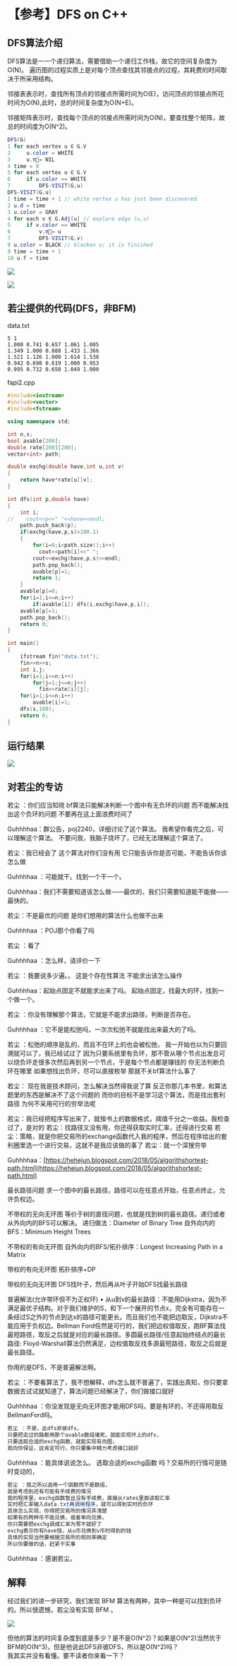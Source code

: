 # 【参考】DFS on C++

## DFS算法介绍

DFS算法是一一个递归算法，需要借助一个递归工作栈，故它的空间复杂度为O\(N\)。 遍历图的过程实质上是对每个顶点查找其邻接点的过程，其耗费的时间取决于所采用结构。

邻接表表示时，查找所有顶点的邻接点所需时间为O\(E\)，访问顶点的邻接点所花时间为O\(N\),此时，总的时间复杂度为O\(N+E\)。

邻接矩阵表示时，查找每个顶点的邻接点所需时间为O\(N\)，要查找整个矩阵，故总的时间度为O\(N^2\)。 

```csharp
DFS(G)
1 for each vertex u ∈ G.V
2     u.color = WHITE
3     u.π= NIL
4 time = 0
5 for each vertex u ∈ G.V
6     if u.color == WHITE
7         DFS-VISIT(G,u)
DFS-VISIT(G,u)
1 time = time + 1 // white vertex u has just been discovered
2 u.d = time
3 u.color = GRAY
4 for each v ∈ G.Adj[u] // explore edge (u,v)
5     if v.color == WHITE
6         v.π= u
7         DFS-VISIT(G,v)
8 u.color = BLACK // blacken u; it is finished
9 time = time + 1
10 u.f = time
```

![](.gitbook/assets/ping-mu-kuai-zhao-20200325-xia-wu-4.43.41.png)

![](.gitbook/assets/ping-mu-kuai-zhao-20200325-xia-wu-4.42.27.png)

## 若尘提供的代码\(DFS，非BFM\)

data.txt

```markup
5 1
1.000 0.741 0.657 1.061 1.005
1.349 1.000 0.888 1.433 1.366
1.521 1.126 1.000 1.614 1.538
0.942 0.698 0.619 1.000 0.953
0.995 0.732 0.650 1.049 1.000
```

fapi2.cpp

```cpp
#include<iostream>
#include<vector>
#include<fstream>

using namespace std;

int n,s;
bool avable[200];
double rate[200][200];
vector<int> path;

double exchg(double have,int u,int v)
{
    return have*rate[u][v];
}

int dfs(int p,double have)
{
    int i;
//    cout<<p<<" "<<have<<endl;
    path.push_back(p);
    if(exchg(have,p,s)>100.1)
    {
        for(i=0;i<path.size();i++)
          cout<<path[i]<<" ";
        cout<<exchg(have,p,s)<<endl;
        path.pop_back();
        avable[p]=1;
        return 1;
    }
    avable[p]=0;
    for(i=1;i<=n;i++)
        if(avable[i]) dfs(i,exchg(have,p,i));
    avable[p]=1;
    path.pop_back();
    return 0;
}

int main()
{
    ifstream fin("data.txt");
    fin>>n>>s;
    int i,j;
    for(i=1;i<=n;i++)
        for(j=1;j<=n;j++)
          fin>>rate[i][j];
    for(i=1;i<=n;i++)
        avable[i]=1;
    dfs(s,100);
    return 0;
}
```

## 运行结果

![](.gitbook/assets/7932d328fe052223.jpg)

## 对若尘的专访

若尘 ：你们应当知晓 bf算法只能解决判断一个图中有无负环的问题 而不能解决找出这个负环的问题 不要再在这上面浪费时间了

Guhhhhaa：群公告，poj2240，详细讨论了这个算法。 我希望你看完之后，可以理解这个算法。 不要问我，我脑子烧坏了，已经无法理解这个算法了。

若尘：我已经会了 这个算法对你们没有用 它只能告诉你是否可能，不能告诉你该怎么做 

Guhhhhaa ：可能就干。找到一个干一个。

Guhhhhaa：我们不需要知道该怎么做——最优的，我们只需要知道能不能做——最快的。

若尘：不是最优的问题 是你们想用的算法什么也做不出来

Guhhhhaa ：POJ那个你看了吗

若尘 ：看了

Guhhhhaa ：怎么样，请评价一下

若尘 ：我要说多少遍。。 这是个存在性算法 不能求出该怎么操作

Guhhhhaa：起始点固定不就能求出来了吗。 起始点固定，找最大的环，找到一个做一个。

若尘 ：你没有理解那个算法，它就是不能求出路径，判断是否存在。

Guhhhhaa ：它不是能松弛吗，一次次松弛不就能找出来最大的了吗。

若尘 ：松弛的顺序是乱的，而且不在环上的也会被松弛， 我一开始也以为只要回溯就可以了，我已经试过了 因为只要系统里有负环，那不管从哪个节点出发总可以绕负环走很多次然后再到另一个节点，于是每个节点都是赚钱的 你无法判断负环在哪里 如果想找出负环，尽可以直接枚举 那就不关bf算法什么事了

若尘： 现在我是技术顾问，怎么解决当然得我说了算 反正你那几本书里，和算法题里的东西是解决不了这个问题的 而你的目标不是学习这个算法，而是找出套利路径 为何不采用可行的穷举法呢

若尘：我已经把程序写出来了，就按书上的数据格式，阈值千分之一收益。我检查过了，是对的 若尘：找路径又没有用，你还得获取实时汇率，还得进行交易 若尘：策略，就是你把交易所的exchange函数代入我的程序，然后在程序给出的套利圈里选一个进行交易，这就不是我应该做的事了 若尘：就一个深搜穷举

Guhhhhaa：[https://hehejun.blogspot.com/2018/05/algorithshortest-path.html](https://hehejun.blogspot.com/2018/05/algorithshortest-path.html)

最长路径问题 求一个图中的最长路径，路径可以在任意点开始，任意点终止，允许负权边。

不带权的无向无环图 等价于树的直径问题，也就是找到树的最长路径。递归或者从外向内的BFS可以解决。 递归做法：Diameter of Binary Tree 自外向内的BFS：Minimum Height Trees

不带权的有向无环图 自外向内的BFS/拓扑排序：Longest Increasing Path in a Matrix

带权的有向无环图 拓扑排序+DP

带权的无向无环图 DFS找叶子，然后再从叶子开始DFS找最长路径

普遍解法\(允许带环但不为正权环\) • 从u到v的最长路径：不能用Dijkstra，因为不满足最优子结构。对于我们维护的S，和下一个展开的节点x，完全有可能存在一条经过S之外的节点到达x的路径可能更长。而且我们也不能把边取反，Dijkstra不能应用于负权边。Bellman Ford任然是可行的，我们把边权值取反，跑BF算法找最短路径，取反之后就是对应的最长路径。多圆最长路径/任意起始终结点的最长路径: Floyd-Warshall算法仍然满足，边权值取反找多源最短路径，取反之后就是最长路径。

你用的是DFS，不是普遍解法啊。

若尘 ：不要看算法了，我不想解释，dfs怎么就不普遍了，实践出真知，你只要拿数据去试试就知道了，算法问题已经解决了，你们做接口就好

Guhhhhaa ：你没发现是无向无环图才能用DFS吗，要是有环的，不还得用取反BellmanFord吗。

```csharp
若尘 ：不是，此dfs非彼dfs，
只要把走过的路都用那个avable数组堵死，就能实现环上的dfs，
只要选取合适的exchg函数，就能实现有向图，
我向你保证，这肯定可行，你只要集中精力考虑接口就好
```

Guhhhhaa ：能具体说说怎么。 选取合适的exchg函数 吗？交易所的行情可是随时变动的，

```csharp
若尘 ：我之所以选用一个函数而不是数组，
就是考虑到还有可能有手续费的情况 
我的程序里，exchg函数暂且没有手续费，直接从rates里面读取汇率 
实时把汇率输入data.txt再调用程序，就可以得到实时的负环 
具体怎么实现，你得把交易所的情况弄清楚 
如果有的两种币不能兑换，或者单向兑换，
你只需要把exchg调成汇率为零不就好了 
exchg表示你有have钱，从u币兑换到v币时得到的钱 
具体的实现当然要根据交易所的规则来确定 
所以你要做的话，赶紧干实事
```

Guhhhhaa ：感谢若尘。

## 解释

经过我们的进一步研究，我们发现 BFM 算法有两种，其中一种是可以找到负环的。所以很遗憾，若尘没有实现 BFM 。

![](.gitbook/assets/6fd45e9485174eb63cdc82611c3ca835.png)

但他的算法的时间复杂度到底是多少？是不是O\(N^2\)？如果是O\(N^2\)当然优于BFM的O\(N^3\)，但是他说此DFS非彼DFS，所以是O\(N^2\)吗？  
我其实并没有看懂。要不读者你来看一下？

